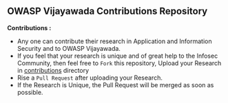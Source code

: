 ## OWASP Vijayawada Contributions Repository

**Contributions :**

- Any one can contribute their research in Application and Information Security and to OWASP Vijayawada.
- If you feel that your research is unique and of great help to the Infosec Community, then feel free to `Fork` this repository, Upload your Research in [contributions](/../contributions) directory
- Rise a `Pull Request` after uploading your Research.
- If the Research is Unique, the Pull Request will be merged as soon as possible.
